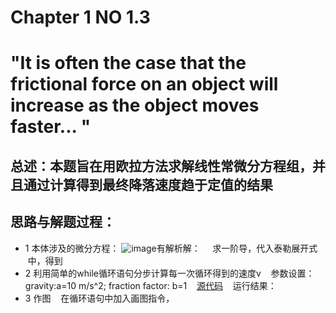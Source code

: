 # Chapter  1    NO 1.3 
# "It is often the case that the frictional force on an object will increase as the object moves faster... "
## 总述：本题旨在用欧拉方法求解线性常微分方程组，并且通过计算得到最终降落速度趋于定值的结果

## 思路与解题过程：
* 1 本体涉及的微分方程：
            ![image]()有解析解：   
   求一阶导，代入泰勒展开式    中，得到
* 2 利用简单的while循环语句分步计算每一次循环得到的速度v
    参数设置： gravity:a=10 m/s^2; fraction factor: b=1
    [源代码](https://github.com/amanaaaa/computationalphysics_N2015301020165/blob/master/work_3rd/source.md)
    运行结果：
* 3 作图
    在循环语句中加入画图指令，


